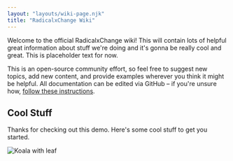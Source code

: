 ```yaml
---
layout: "layouts/wiki-page.njk"
title: "RadicalxChange Wiki"
---
```


Welcome to the official RadicalxChange wiki! This will contain lots of helpful great information about stuff we're doing and it's gonna be really cool and great. This is placeholder text for now.

This is an open-source community effort, so feel free to suggest new topics, add new content, and provide examples wherever you think it might be helpful. All documentation can be edited via GitHub – if you're unsure how, [follow these instructions](https://github.com/RadicalxChange/www/tree/wiki/src/site/wiki/contributing/EDITING_MARKDOWN.md).

## Cool Stuff

Thanks for checking out this demo. Here's some cool stuff to get you started.

![Koala with leaf](/images/wiki/koala-leaf.jpeg)
